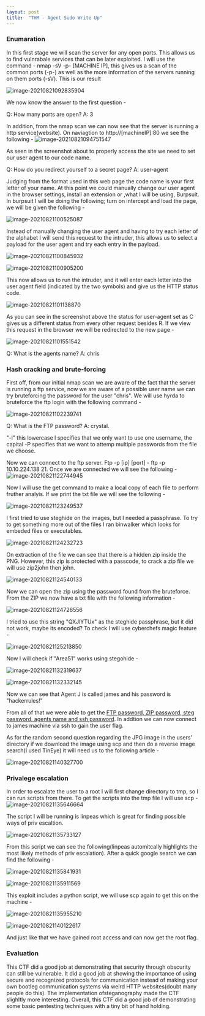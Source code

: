 ```yaml
---
layout: post
title:  "THM - Agent Sudo Write Up"
---
```



### Enumaration

In this first stage we will scan the server for any open ports. This allows us to find vulnrabale services that can be later exploited. I will use the command - nmap -sV -p- [MACHINE IP], this gives us a scan of the common ports (-p-) as well as the more information of the servers running on them ports (-sV). This is our result

![image-20210821092835904](/assets/thm-agent-wu/image-20210821092835904.png)

We now know the answer to the first question -

Q: How many ports are open? A: 3

In addition, from the nmap scan we can now see that the server is running a http service(website). On naviagtion to http://[machineIP]:80 we see the following - 
![image-20210821094751547](/assets/thm-agent-wu/image-20210821094751547.png)

As seen in the screenshot about to properly access the site we need to set our user agent to our code name.

Q: How do you redirect yourself to a secret page? A: user-agent

Judging from the format used in this web page the code name is your first  letter of your name. At this point we could manually change our user  agent in the browser settings, install an extension or ,what I will be using, Burpsuit. In burpsuit I will be doing the following; turn on intercept and load the page, we will be given the following -

![image-20210821100525087](/assets/thm-agent-wu/image-20210821100525087.png)

Instead of manually changing the user agent and having to try each letter of  the alphabet I will send this request to the intruder, this allows us to select a payload for the user agent and try each entry in the payload.

![image-20210821100845932](/assets/thm-agent-wu/image-20210821100845932.png)

![image-20210821100905200](/assets/thm-agent-wu/image-20210821100905200.png)

This now allows us to run the intruder, and it will enter each letter into the user agent field (indicated by the two symbols) and give us the HTTP status code.

![image-20210821101138870](/assets/thm-agent-wu/image-20210821101138870.png)

As you can see in the screenshot above the status for user-agent set as C  gives us a different status from every other request besides R. If we  view this request in the browser we will be redirected to the new page -

![image-20210821101551542](/assets/thm-agent-wu/image-20210821101551542.png)

Q: What is the agents name? A: chris

### Hash cracking and brute-forcing

First off, from our initial nmap scan we are aware of the fact that the server is running a ftp service, now we are aware of a possible user name we can try bruteforcing the password for the user "chris". We will use hyrda to bruteforce the ftp login with the following command -

![image-20210821102239741](/assets/thm-agent-wu/image-20210821102239741.png)

Q: What is the FTP password? A: crystal.

"-l" this lowercase l specifies that we only want to use one username, the capital -P specifies that we want to attemp multiple passwords from the file we choose.

Now we can connect to the ftp server. Ftp -p [ip] [port] - ftp -p 10.10.224.138 21. Once we are connected we will see the following - 
![image-20210821122744945](/assets/thm-agent-wu/image-20210821122744945.png)

Now I will use the get command to make a local copy of each file to perform fruther analyis. If we print the txt file we will see the following -

![image-20210821123249537](/assets/thm-agent-wu/image-20210821123249537.png)

I first tried to use steghide on the images, but I needed a passphrase. To try to get something more out of the files I ran binwalker which looks for embeded files or executables.

![image-20210821124232723](/assets/thm-agent-wu/image-20210821124232723.png)

On extraction of the file we can see that there is a hidden zip inside the PNG. However, this zip is protected with a passcode, to crack a zip file we will use zip2john then john.

![image-20210821124540133](/assets/thm-agent-wu/image-20210821124540133.png)

Now we can open the zip using the password found from the bruteforce. From the ZIP we now have a txt file with the following information -

![image-20210821124726556](/assets/thm-agent-wu/image-20210821124726556.png)

I tried to use this string "QXJlYTUx" as the steghide passphrase, but it did not work, maybe its encoded? To check I will use cyberchefs magic feature -

![image-20210821125213850](/assets/thm-agent-wu/image-20210821125213850.png)

Now I will check if "Area51" works using stegohide -

![image-20210821132319637](/assets/thm-agent-wu/image-20210821132319637.png)

![image-20210821132332145](/assets/thm-agent-wu/image-20210821132332145.png)

Now we can see that Agent J is called james and his password is "hackerrules!"

From all of that we were able to get the <u>FTP password, ZIP password, steg password, agents name and ssh password</u>. In addtion we can now connect to james machine via ssh to gain the user flag.

As for the random second question regarding the JPG image in the users' directory if we download the image using scp and then do a reverse image search(I used TinEye) it will need us to the following article -

![image-20210821140327700](/assets/thm-agent-wu/image-20210821140327700.png)

### Privalege escalation

In order to escalate the user to a root I will first change directory to tmp, so I can run scripts from there. To get the scripts into the tmp file I will use scp - ![image-20210821135646664](/assets/thm-agent-wu/image-20210821135646664.png)

The script I will be running is linpeas which is great for finding possible ways of priv escaltion.

![image-20210821135733127](/assets/thm-agent-wu/image-20210821135733127.png)

From this script we can see the following(linpeas automitcally highlights the most likely methods of priv escalation). After a quick google search we can find the following -

![image-20210821135841931](/assets/thm-agent-wu/image-20210821135841931.png)

![image-20210821135911569](/assets/thm-agent-wu/image-20210821135911569.png)

This exploit includes a python script, we will use scp again to get this on the machine -

![image-20210821135955210](/assets/thm-agent-wu/image-20210821135955210.png)

![image-20210821140122617](/assets/thm-agent-wu/image-20210821140122617.png)

And just like that we have gained root access and can now get the root flag.



### Evaluation

This CTF did a good job at demonstrating that security through obscurity can still be vulnerable. It did a good job at showing the importance of using secure and recognized protocols for communication instead of making your own bootleg communication systems via weird HTTP websites(doubt many people do this). The implementation ofsteganography made the CTF slighltly more interesting. Overall, this CTF did a good job of demonstrating some basic pentesting techniques with a tiny bit of hand holding. 



